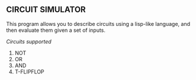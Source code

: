CIRCUIT SIMULATOR
-----------------

This program allows you to describe circuits using a lisp-like language, and then evaluate them given a set of inputs.

*Circuits supported*
1. NOT
2. OR
3. AND
4. T-FLIPFLOP 
